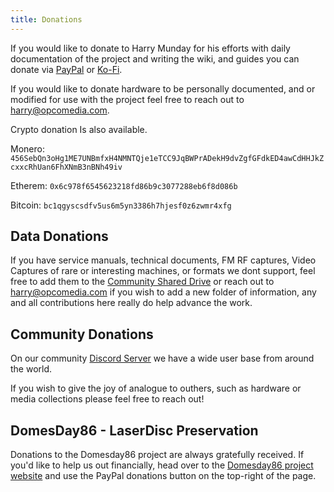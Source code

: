 ```yaml
---
title: Donations
---
```


If you would like to donate to Harry Munday for his efforts with daily documentation of the project and writing the wiki, and guides you can donate via [PayPal](https://www.paypal.com/donate/?hosted_button_id=5LDFLEY5HZMLY) or [Ko-Fi](https://ko-fi.com/harrypm).

If you would like to donate hardware to be personally documented, and or modified for use with the project feel free to reach out to harry@opcomedia.com.

Crypto donation Is also available.

Monero:  `456SebQn3oHg1ME7UNBmfxH4NMNTQje1eTCC9JqBWPrADekH9dvZgfGFdkED4awCdHHJkZcxxcRhUan6FhXNmB3nBNh49iv`

Etherem: `0x6c978f6545623218fd86b9c3077288eb6f8d086b`

Bitcoin: `bc1qgyscsdfv5us6m5yn3386h7hjesf0z6zwmr4xfg`


## Data Donations


If you have service manuals, technical documents, FM RF captures, Video Captures of rare or interesting machines, or formats we dont support, feel free to add them to the [Community Shared Drive](https://drive.google.com/drive/folders/1lzQWdFFfVclEQUDbuwngro0MCusOgPM6) or reach out to harry@opcomedia.com if you wish to add a new folder of information, any and all contributions here really do help advance the work.


## Community Donations


On our community [Discord Server](https://discord.gg/pVVrrxd) we have a wide user base from around the world. 

If you wish to give the joy of analogue to outhers, such as hardware or media collections please feel free to reach out!


## DomesDay86 - LaserDisc Preservation


Donations to the Domesday86 project are always gratefully received.  If you'd like to help us out financially, head over to the [Domesday86 project website](https://www.domesday86.com/) and use the PayPal donations button on the top-right of the page.
